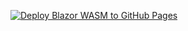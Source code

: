 [![Deploy Blazor WASM to GitHub Pages](https://github.com/JaromirIhln/jaromirihln.github.io/actions/workflows/static.yml/badge.svg)](https://github.com/JaromirIhln/jaromirihln.github.io/actions/workflows/static.yml)
